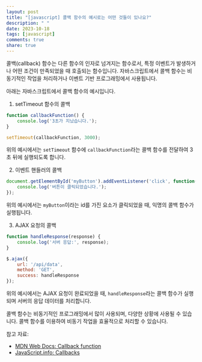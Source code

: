 ```yaml
---
layout: post
title: "[javascript] 콜백 함수의 예시로는 어떤 것들이 있나요?"
description: " "
date: 2023-10-18
tags: [javascript]
comments: true
share: true
---
```

콜백(callback) 함수는 다른 함수의 인자로 넘겨지는 함수로서, 특정 이벤트가 발생하거나 어떤 조건이 만족되었을 때 호출되는 함수입니다. 자바스크립트에서 콜백 함수는 비동기적인 작업을 처리하거나 이벤트 기반 프로그래밍에서 사용됩니다.

아래는 자바스크립트에서 콜백 함수의 예시입니다.

1. setTimeout 함수의 콜백
```javascript
function callbackFunction() {
    console.log('3초가 지났습니다.');
}

setTimeout(callbackFunction, 3000);
```
위의 예시에서는 `setTimeout` 함수에 `callbackFunction`라는 콜백 함수를 전달하여 3초 뒤에 실행되도록 합니다.

2. 이벤트 핸들러의 콜백
```javascript
document.getElementById('myButton').addEventListener('click', function() {
    console.log('버튼이 클릭되었습니다.');
});
```
위의 예시에서는 `myButton`이라는 id를 가진 요소가 클릭되었을 때, 익명의 콜백 함수가 실행됩니다.

3. AJAX 요청의 콜백
```javascript
function handleResponse(response) {
    console.log('서버 응답:', response);
}

$.ajax({
    url: '/api/data',
    method: 'GET',
    success: handleResponse
});
```
위의 예시에서는 AJAX 요청이 완료되었을 때, `handleResponse`라는 콜백 함수가 실행되며 서버의 응답 데이터를 처리합니다.

콜백 함수는 비동기적인 프로그래밍에서 많이 사용되며, 다양한 상황에 사용될 수 있습니다. 콜백 함수를 이용하여 비동기 작업을 효율적으로 처리할 수 있습니다.

참고 자료:
- [MDN Web Docs: Callback function](https://developer.mozilla.org/en-US/docs/Glossary/Callback_function)
- [JavaScript.info: Callbacks](https://javascript.info/callbacks)